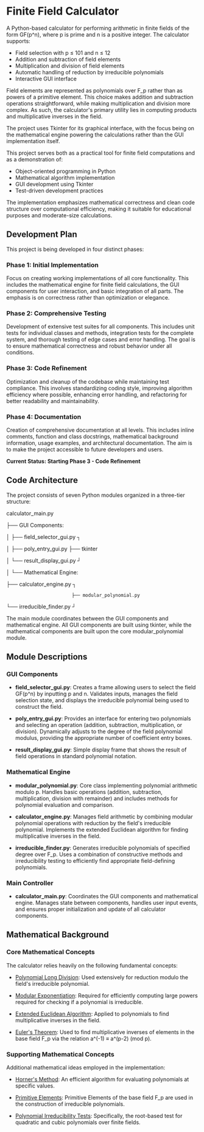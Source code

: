 # Finite Field Calculator

A Python-based calculator for performing arithmetic in finite fields of the form GF(p^n), where p is prime and n is a positive integer. The calculator supports:
- Field selection with p ≤ 101 and n ≤ 12
- Addition and subtraction of field elements
- Multiplication and division of field elements
- Automatic handling of reduction by irreducible polynomials
- Interactive GUI interface

Field elements are represented as polynomials over F_p rather than as powers of a primitive element. This choice makes addition and subtraction operations straightforward, while making multiplication and division more complex. As such, the calculator's primary utility lies in computing products and multiplicative inverses in the field.

The project uses Tkinter for its graphical interface, with the focus being on the mathematical engine powering the calculations rather than the GUI implementation itself.

This project serves both as a practical tool for finite field computations and as a demonstration of:
- Object-oriented programming in Python
- Mathematical algorithm implementation
- GUI development using Tkinter
- Test-driven development practices

The implementation emphasizes mathematical correctness and clean code structure over computational efficiency, making it suitable for educational purposes and moderate-size calculations.


## Development Plan

This project is being developed in four distinct phases:

### Phase 1: Initial Implementation
Focus on creating working implementations of all core functionality. This includes the mathematical engine for finite field calculations, the GUI components for user interaction, and basic integration of all parts. The emphasis is on correctness rather than optimization or elegance.

### Phase 2: Comprehensive Testing
Development of extensive test suites for all components. This includes unit tests for individual classes and methods, integration tests for the complete system, and thorough testing of edge cases and error handling. The goal is to ensure mathematical correctness and robust behavior under all conditions.

### Phase 3: Code Refinement
Optimization and cleanup of the codebase while maintaining test compliance. This involves standardizing coding style, improving algorithm efficiency where possible, enhancing error handling, and refactoring for better readability and maintainability.

### Phase 4: Documentation
Creation of comprehensive documentation at all levels. This includes inline comments, function and class docstrings, mathematical background information, usage examples, and architectural documentation. The aim is to make the project accessible to future developers and users.

**Current Status: Starting Phase 3 - Code Refinement**


## Code Architecture

The project consists of seven Python modules organized in a three-tier structure:

calculator_main.py

├── GUI Components:

│   ├── field_selector_gui.py  ┐

│   ├── poly_entry_gui.py      ├── tkinter

│   └── result_display_gui.py  ┘

│
└── Mathematical Engine:

├── calculator_engine.py    ┐

                            ├── modular_polynomial.py
                            
└── irreducible_finder.py   ┘

The main module coordinates between the GUI components and mathematical engine. All GUI components are built using tkinter, while the mathematical components are built upon the core modular_polynomial module. 


## Module Descriptions

### GUI Components
- **field_selector_gui.py**: Creates a frame allowing users to select the field GF(p^n) by inputting p and n. Validates inputs, manages the field selection state, and displays the irreducible polynomial being used to construct the field.

- **poly_entry_gui.py**: Provides an interface for entering two polynomials and selecting an operation (addition, subtraction, multiplication, or division). Dynamically adjusts to the degree of the field polynomial modulus, providing the appropriate number of coefficient entry boxes.

- **result_display_gui.py**: Simple display frame that shows the result of field operations in standard polynomial notation.

### Mathematical Engine
- **modular_polynomial.py**: Core class implementing polynomial arithmetic modulo p. Handles basic operations (addition, subtraction, multiplication, division with remainder) and includes methods for polynomial evaluation and comparison.

- **calculator_engine.py**: Manages field arithmetic by combining modular polynomial operations with reduction by the field's irreducible polynomial. Implements the extended Euclidean algorithm for finding multiplicative inverses in the field.

- **irreducible_finder.py**: Generates irreducible polynomials of specified degree over F_p. Uses a combination of constructive methods and irreducibility testing to efficiently find appropriate field-defining polynomials.

### Main Controller
- **calculator_main.py**: Coordinates the GUI components and mathematical engine. Manages state between components, handles user input events, and ensures proper initialization and update of all calculator components.


## Mathematical Background

### Core Mathematical Concepts
The calculator relies heavily on the following fundamental concepts:

- [Polynomial Long Division](https://en.wikipedia.org/wiki/Polynomial_long_division): Used extensively for reduction modulo the field's irreducible polynomial.

- [Modular Exponentiation](https://en.wikipedia.org/wiki/Modular_exponentiation): Required for efficiently computing large powers required for checking if a polynomial is irreducible.

- [Extended Euclidean Algorithm](https://en.wikipedia.org/wiki/Extended_Euclidean_algorithm): Applied to polynomials to find multiplicative inverses in the field.

- [Euler's Theorem](https://en.wikipedia.org/wiki/Euler%27s_theorem): Used to find multiplicative inverses of elements in the base field F_p via the relation a^(-1) ≡ a^(p-2) (mod p).

### Supporting Mathematical Concepts
Additional mathematical ideas employed in the implementation:

- [Horner's Method](https://en.wikipedia.org/wiki/Horner%27s_method): An efficient algorithm for evaluating polynomials at specific values.

- [Primitive Elements](https://en.wikipedia.org/wiki/Primitive_element_(finite_field)): Primitive Elements of the base field F_p are used in the construction of irreducible polynomials.

- [Polynomial Irreducibility Tests](https://en.wikipedia.org/wiki/Irreducible_polynomial#Irreducibility_tests): Specifically, the root-based test for quadratic and cubic polynomials over finite fields.
  
